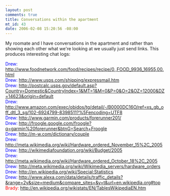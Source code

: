 ```yaml
--- 
layout: post
comments: true
title: Conversations within the apartment
mt_id: 43
date: 2006-02-08 15:20:56 -08:00
---
```

My roomate and I have conversations in the apartment and rather than showing each other what we're looking at we usually just send links.  This produces interesting chat logs:

<font color="blue">Drew:</font> <http://www.foodnetwork.com/food/recipes/recipe/0,,FOOD_9936_16955,00.html><br />
<font color="blue">Drew:</font> <http://www.usps.com/shipping/expressmail.htm><br />
<font color="blue">Drew:</font> <http://postcalc.usps.gov/default.asp?Country=Domestic&CountryIndex=1&MT=1&M=0&P=0&O=2&OZ=12000&DZ=14623&origin=default><br />
<font color="blue">Drew:</font> <http://www.amazon.com/exec/obidos/tg/detail/-/B0000DC16O/ref=xs_gb_off_dtl_3_sg/102-6924799-8398511?%5Fencoding=UTF8><br />
<font color="blue">Drew:</font> <http://www.garmin.com/products/forerunner201/><br />
<font color="blue">Drew:</font> <http://froogle.google.com/froogle?q=garmin%20forerunner&btnG=Search+Froogle><br />
<font color="blue">Drew:</font> <http://m-w.com/dictionary/couple><br />
<font color="blue">Drew:</font> <http://meta.wikimedia.org/wiki/Hardware_ordered_November_15%2C_2005><br />
<font color="blue">Drew:</font> <http://wikimediafoundation.org/wiki/Budget/2005><br />
<font color="blue">Drew:</font> <http://meta.wikimedia.org/wiki/Hardware_ordered_October_18%2C_2005><br />
<font color="blue">Drew:</font> <http://meta.wikimedia.org/wiki/Wikimedia_servers/hardware_orders><br />
<font color="blue">Drew:</font> <http://en.wikipedia.org/wiki/Special:Statistics><br />
<font color="blue">Drew:</font> <http://www.alexa.com/data/details/traffic_details?&range=2y&size=medium&compare_sites=&y=t&url=en.wikipedia.org#top><br />
<font color="red">Brady:</font> <http://en.wikipedia.org/wikistats/EN/TablesWikipediaEN.htm><br />
